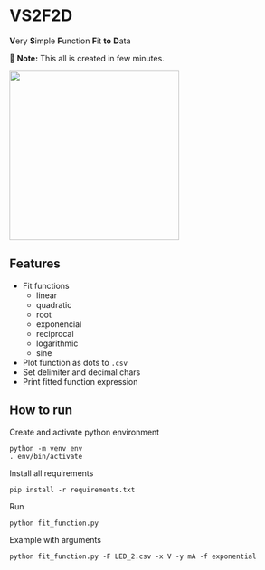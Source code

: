 # VS2F2D
**V**ery **S**imple **F**unction **F**it **to** **D**ata

:memo: **Note:** This all is created in few minutes.

<img src="https://github.com/user-attachments/assets/121bec23-ac10-4d84-8ee2-31499fa3811d" height="300">

## Features
- Fit functions
  - linear
  - quadratic
  - root
  - exponencial
  - reciprocal
  - logarithmic
  - sine
- Plot function as dots to `.csv`
- Set delimiter and decimal chars
- Print fitted function expression

## How to run
Create and activate python environment
```console
python -m venv env
. env/bin/activate
```
Install all requirements
```console
pip install -r requirements.txt
```
Run
```console
python fit_function.py
```
Example with arguments
```console
python fit_function.py -F LED_2.csv -x V -y mA -f exponential
```
